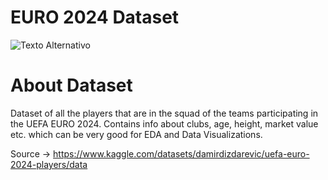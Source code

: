 # EURO 2024 Dataset

![Texto Alternativo](https://i.namu.wiki/i/l1gWp4T3c7rQmQQdSRVefEqZ-aRprD-ndY4wtHSz_9lIRobUe3X_eDgshSBqWFjJAwWNMURlp3YJ7IJK-cGDXQ.svg)

# About Dataset
Dataset of all the players that are in the squad of the teams participating in the UEFA EURO 2024. Contains info about clubs, age, height, market value etc. which can be very good for EDA and Data Visualizations.

Source -> https://www.kaggle.com/datasets/damirdizdarevic/uefa-euro-2024-players/data
